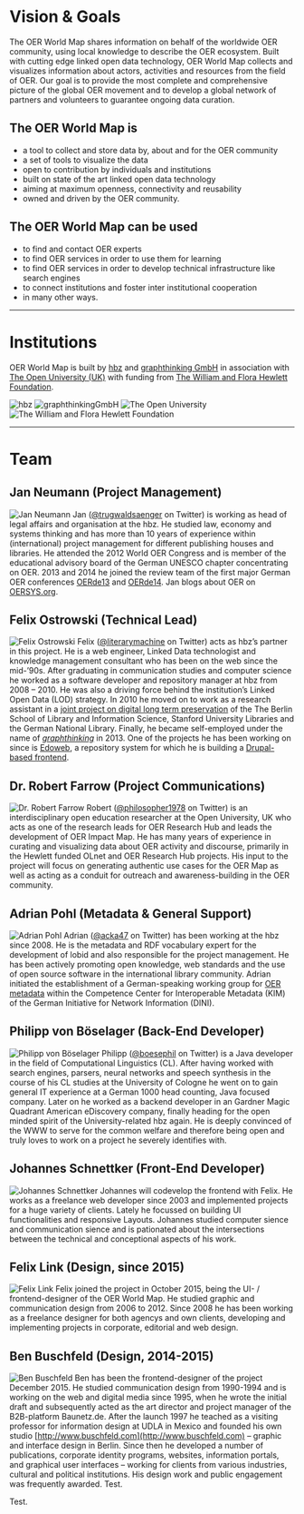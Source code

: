 # Vision & Goals

The OER World Map shares information on behalf of the worldwide OER community, using local knowledge to describe the OER ecosystem. Built with cutting edge linked open data technology, OER World Map collects and visualizes information about actors, activities and resources from the field of OER. Our goal is to provide the most complete and comprehensive picture of the global OER movement and to develop a global network of partners and volunteers to guarantee ongoing data curation.

## The OER World Map is
- a tool to collect and store data by, about and for the OER community
- a set of tools to visualize the data
- open to contribution by individuals and institutions
- built on state of the art linked open data technology
- aiming at maximum openness, connectivity and reusability
- owned and driven by the OER community.

## The OER World Map can be used
- to find and contact OER experts
- to find OER services in order to use them for learning
- to find OER services in order to develop technical infrastructure like search engines
- to connect institutions and foster inter institutional cooperation
- in many other ways.

---

# Institutions
OER World Map is built by [hbz](http://www.hbz-nrw.de) and [graphthinking GmbH](http://www.graphthinking.com) in association with [The Open University (UK)](http://www.open.ac.uk/) with funding from [The William and Flora Hewlett Foundation](http://www.hewlett.org/).

![hbz](/assets/images/image06.gif) ![graphthinkingGmbH](/assets/images/image10.png) ![The Open University](/assets/images/image07.png) ![The William and Flora Hewlett Foundation](/assets/images/image04.jpg)

---

# Team

## Jan Neumann (Project Management)
![Jan Neumann](/assets/images/image03.jpg)
Jan ([@trugwaldsaenger](https://twitter.com/trugwaldsaenger) on Twitter) is working as head of legal affairs and organisation at the hbz. He studied law, economy and systems thinking and has more than 10 years of experience within (international) project management for different publishing houses and libraries. He attended the 2012 World OER Congress and is member of the educational advisory board of the German UNESCO chapter concentrating on OER. 2013 and 2014 he joined the review team of the first major German OER conferences [OERde13](http://www.wikimedia.de/wiki/OERde13) and [OERde14](https://www.wikimedia.de/wiki/OERde14). Jan blogs about OER on [OERSYS.org](https://www.oersys.org).

## Felix Ostrowski (Technical Lead)
![Felix Ostrowski](/assets/images/image00.jpg)
Felix ([@literarymachine](https://twitter.com/literarymachine) on Twitter) acts as hbz’s partner in this project. He is a web engineer, Linked Data technologist and knowledge management consultant who has been on the web since the mid-’90s. After graduating in communication studies and computer science he worked as a software developer and repository manager at hbz from 2008 – 2010. He was also a driving force behind the institution’s Linked Open Data (LOD) strategy. In 2010 he moved on to work as a research assistant in a [joint project on digital long term preservation](http://www.lukii.hu-berlin.de/) of the The Berlin School of Library and Information Science, Stanford University Libraries and the German National Library. Finally, he became self-employed under the name of [_graphthinking_](http://www.graphthinking.com/) in 2013. One of the projects he has been working on since is [Edoweb](http://www.edoweb-rlp.de/), a repository system for which he is building a [Drupal-based frontend](https://github.com/edoweb/regal-drupal).

## Dr. Robert Farrow (Project Communications)
![Dr. Robert Farrow](/assets/images/image08.jpg)
Robert ([@philosopher1978](https://twitter.com/philosopher1978) on Twitter) is an interdisciplinary open education researcher at the Open University, UK who acts as one of the research leads for OER Research Hub and leads the development of OER Impact Map. He has many years of experience in curating and visualizing data about OER activity and discourse, primarily in the Hewlett funded OLnet and OER Research Hub projects. His input to the project will focus on generating authentic use cases for the OER Map as well as acting as a conduit for outreach and awareness-building in the OER community.

## Adrian Pohl (Metadata & General Support)
![Adrian Pohl](/assets/images/image09.jpg)
Adrian ([@acka47](https://twitter.com/acka47) on Twitter) has been working at the hbz since 2008. He is the metadata and RDF vocabulary expert for the development of lobid and also responsible for the project management. He has been actively promoting open knowledge, web standards and the use of open source software in the international library community. Adrian initiated the establishment of a German-speaking working group for [OER metadata](https://wiki.dnb.de/display/DINIAGKIM/OER-Metadaten-Gruppe) within the Competence Center for Interoperable Metadata (KIM) of the German Initiative for Network Information (DINI).

## Philipp von Böselager (Back-End Developer)
![Philipp von Böselager](/assets/images/image05.png)
Philipp ([@boesephil](https://twitter.com/boesephil) on Twitter) is a Java developer in the field of Computational Linguistics (CL). After having worked with search engines, parsers, neural networks and speech synthesis in the course of his CL studies at the University of Cologne he went on to gain general IT experience at a German 1000 head counting, Java focused company. Later on he worked as a backend developer in an Gardner Magic Quadrant American eDiscovery company, finally heading for the open minded spirit of the University-related hbz again. He is deeply convinced of the WWW to serve for the common welfare and therefore being open and truly loves to work on a project he severely identifies with.

## Johannes Schnettker (Front-End Developer)
![Johannes Schnettker](/assets/images/image01.jpg)
Johannes will codevelop the frontend with Felix. He works as a freelance web developer since 2003 and implemented projects for a huge variety of clients. Lately he focussed on building UI functionalities and responsive Layouts. Johannes studied computer sience and communication sience and is pationated about the intersections between the technical and conceptional aspects of his work.

## Felix Link (Design, since 2015)
![Felix Link](/assets/images/felix-link.png)
Felix joined the project in October 2015, being the UI- / frontend-designer of the OER World Map. He studied graphic and communication design from 2006 to 2012. Since 2008 he has been working as a freelance designer for both agencys and own clients, developing and implementing projects in corporate, editorial and web design.

## Ben Buschfeld (Design, 2014-2015)
![Ben Buschfeld](/assets/images/image02.jpg)
Ben has been the frontend-designer of the project December 2015. He studied communication design from 1990-1994 and is working on the web and digital media since 1995, when he wrote the initial draft and subsequently acted as the art director and project manager of the B2B-platform Baunetz.de. After the launch 1997 he teached as a visiting professor for information design at UDLA in Mexico and founded his own studio [http://www.buschfeld.com](http://www.buschfeld.com) – graphic and interface design in Berlin. Since then he developed a number of publications, corporate identity programs, websites, information portals, and graphical user interfaces – working for clients from various industries, cultural and political institutions. His design work and public engagement was frequently awarded. Test.

Test.

